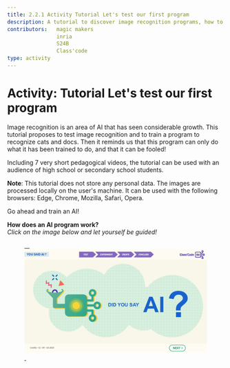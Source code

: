 ```yaml
---
title: 2.2.1 Activity Tutorial Let's test our first program
description: A tutorial to discover image recognition programs, how to train them, how to fool them.
contributors:   magic makers
                inria
                S24B
                Class'code      
type: activity
---
```

# Activity: Tutorial Let's test our first program

Image recognition is an area of AI that has seen considerable growth. This tutorial proposes to test image recognition and to train a program to recognize cats and docs. Then it reminds us that this program can only do what it has been trained to do, and that it can be fooled!

Including 7 very short pedagogical videos, the tutorial can be used with an audience of high school or secondary school students.

**Note**: This tutorial does not store any personal data. The images are processed locally on the user's machine. It can be used with the following browsers: Edge, Chrome, Mozilla, Safari, Opera.

Go ahead and train an AI!

**How does an AI program work?**  
_Click on the image below and let yourself be guided!_

<a href="https://pixees.fr/classcodeiai/app/tuto1?lang=en" target="_blank"><figure> 
  <img src="Images/Tuto-M1-FirstProgram.png" /> 
</figure></a>
